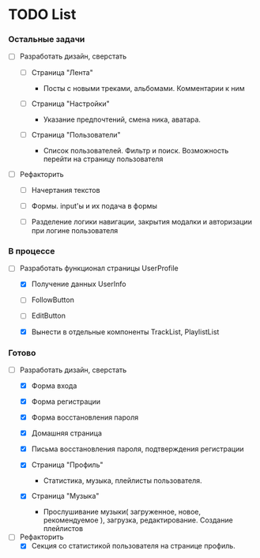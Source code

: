 # TODO List

### Остальные задачи
   - [ ] Разработать дизайн, сверстать

      - [ ] Страница "Лента"
         - Посты с новыми треками, альбомами. Комментарии к ним

      - [ ] Страница "Настройки"
         - Указание предпочтений, смена ника, аватара.

      - [ ] Страница "Пользователи"
         - Список пользователей. Фильтр и поиск. Возможность перейти на страницу пользователя   

   - [ ] Рефакторить
      - [ ] Начертания текстов
      - [ ] Формы. input'ы и их подача в формы
      - [ ] Разделение логики навигации, закрытия модалки и авторизации при логине пользователя

   

### В процессе

   
   - [ ] Разработать функционал страницы UserProfile
      - [x] Получение данных UserInfo
      - [ ] FollowButton
      - [ ] EditButton
      - [x] Вынести в отдельные компоненты TrackList, PlaylistList






### Готово
 - [ ] Разработать дизайн, сверстать
   - [x] Форма входа
   - [x] Форма регистрации
   - [x] Форма восстановления пароля
   - [x] Домашняя страница   
   - [x] Письма восстановления пароля, подтверждения регистрации

   - [x] Страница "Профиль"   
      - Статистика, музыка, плейлисты пользователя.

   - [x] Страница "Музыка"
      - Прослушивание музыки( загруженное, новое, рекомендуемое ), загрузка, редактирование. Создание плейлистов

- [ ] Рефакторить
   - [x] Секция со статистикой пользователя на странице профиль.
